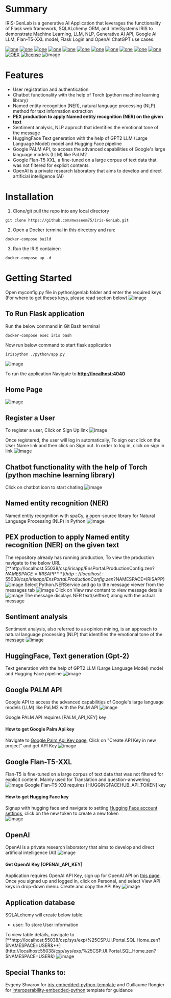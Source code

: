 # Summary
IRIS-GenLab is a generative AI Application that leverages the functionality of Flask web framework, SQLALchemy ORM, and InterSystems IRIS to demonstrate Machine Learning, LLM, NLP, Generative AI API, Google AI LLM, Flan-T5-XXL model, Flask Login and OpenAI ChatGPT use cases.

[![one](https://img.shields.io/badge/Platform-InterSystems%20IRIS-blue)](https://www.intersystems.com/data-platform/) [![one](https://img.shields.io/badge/WebFrameWork-Flask-Orange)](https://flask.palletsprojects.com/en/2.3.x/) [![one](https://img.shields.io/badge/ORM-SQLAlchemy-teal)](https://www.sqlalchemy.org/) [![one](https://img.shields.io/badge/Authentication-Flask%20Login-yellow)](https://flask-login.readthedocs.io/en/latest/) [![one](https://img.shields.io/badge/ChatBot-PyTorch-Maroon)](https://pytorch.org/) [![one](https://img.shields.io/badge/NLP-spaCy-Salmon)](https://spacy.io/) [![one](https://img.shields.io/badge/Pipeline-Hugging%20Face-yellow)](https://huggingface.co/) [![one](https://img.shields.io/badge/LLM-GPT2-Purple)](https://huggingface.co/gpt2) [![one](https://img.shields.io/badge/Generative%20AI%20API-PALM-blue)](https://developers.generativeai.google/)  [![one](https://img.shields.io/badge/Google%20AI%20LLM-FLAN%20T5%20XXL-Cyan)](https://huggingface.co/google/flan-t5-xxl) [![one](https://img.shields.io/badge/OpenAI-ChatGPT-yellow)](https://openai.com/) [![OEX](https://img.shields.io/badge/Available%20on-Intersystems%20Open%20Exchange-00b2a9.svg)](https://github.com/mwaseem75/iris-GenLab/blob/master/LICENSE) [![license](https://img.shields.io/badge/License-MIT-blue.svg)](https://github.com/mwaseem75/iris-GenLab/blob/master/LICENSE)
![image](https://github.com/mwaseem75/iris-GenLab/assets/18219467/2717f704-a1d7-4e2c-9a48-609469c41cec)

# Features
* User registration and authentication
* Chatbot functionality with the help of Torch (python machine learning library)
* Named entity recognition (NER), natural language processing (NLP) method for text information extraction
* **PEX production to apply Named entity recognition (NER) on the given text**
* Sentiment analysis, NLP approch that identifies the emotional tone of the message 
* HuggingFace Text generation with the help of GPT2 LLM (Large Language Model) model and Hugging Face pipeline
* Google PALM API, to access the advanced capabilities of Google's large language models (LLM) like PaLM2
* Google Flan-T5 XXL, a fine-tuned on a large corpus of text data that was not filtered for explicit contents.
* OpenAI is a private research laboratory that aims to develop and direct artificial intelligence (AI)


# Installation
1. Clone/git pull the repo into any local directory

```
git clone https://github.com/mwaseem75/iris-GenLab.git
```

2. Open a Docker terminal in this directory and run:

```
docker-compose build
```

3. Run the IRIS container:

```
docker-compose up -d 
```

# Getting Started 
Open myconfig.py file in python/genlab folder and enter the required keys (For where to get theses keys, please read section below)
![image](https://github.com/mwaseem75/iris-GenLab/assets/18219467/ac91af95-d307-4269-896b-441c1fcbd8ab)


## To Run Flask application
Run the below command in Git Bash terminal
```
docker-compose exec iris bash
```
Now run below command to start flask application
```
irispython ./python/app.py
```
![image](https://github.com/mwaseem75/iris-GenLab/assets/18219467/57c75351-2405-4488-b092-ae40d090aa16)


To run the application Navigate to [**http://localhost:4040**](http://localhost:4040) 
## Home Page
![image](https://github.com/mwaseem75/iris-GenLab/assets/18219467/de2c53c6-669f-414a-9939-83ce7e645211)

## Register a User
To register a user, Click on Sign Up link
![image](https://github.com/mwaseem75/iris-GenLab/assets/18219467/4ed2fb6b-3da6-4c65-b791-b40c5e7c9280)

Once registered, the user will log in automatically, To sign out click on the User Name link and then click on Sign out.
In order to log in, click on sign in link
![image](https://github.com/mwaseem75/iris-GenLab/assets/18219467/83e0776c-2c87-4a6e-adf4-141065db0451)

## Chatbot functionality with the help of Torch (python machine learning library)
Click on chatbot icon to start chating
![image](https://github.com/mwaseem75/iris-GenLab/assets/18219467/e71ba8d2-f379-4d56-a7b3-770005fe08c8)

## Named entity recognition (NER)
Named entity recognition with spaCy, a open-source library for Natural Language Processing (NLP) in Python
![image](https://github.com/mwaseem75/iris-GenLab/assets/18219467/03116a37-e6e9-4029-adb8-e8ccab8985cf)


## PEX production to apply Named entity recognition (NER) on the given text
The repository already has running production, To view the production navigate to the below URL
[**http://localhost:55038/csp/irisapp/EnsPortal.ProductionConfig.zen?$NAMESPACE=IRISAPP**](http://localhost:55038/csp/irisapp/EnsPortal.ProductionConfig.zen?$NAMESPACE=IRISAPP)
![image](https://github.com/mwaseem75/iris-GenLab/assets/18219467/20aa66be-c57b-4e58-8ae0-39ff9fb30dd6)
Select Python.NERService and go to the message viewer from the messages tab 
![image](https://github.com/mwaseem75/iris-GenLab/assets/18219467/9ab5d505-1fdf-4f5b-9970-f67616537a7b)
Click on View raw content to view message details
![image](https://github.com/mwaseem75/iris-GenLab/assets/18219467/6c73d3db-8007-44cf-85e5-ea118d254eca)
The message displays NER text(selftext) along with the actual message

## Sentiment analysis
Sentiment analysis, also referred to as opinion mining, is an approach to natural language processing (NLP) that identifies the emotional tone of the message
![image](https://github.com/mwaseem75/iris-GenLab/assets/18219467/46779e19-426e-4bda-97ca-9c3b89cd00b7)


## HuggingFace, Text generation (Gpt-2)
Text generation with the help of GPT2 LLM (Large Language Model) model and Hugging Face pipeline
![image](https://github.com/mwaseem75/iris-GenLab/assets/18219467/92b75591-2e63-4e6a-ab26-1f3d67814fee)


## Google PALM API
Google API to access the advanced capabilities of Google's large language models (LLM) like PaLM2 with the PaLM API
![image](https://github.com/mwaseem75/iris-GenLab/assets/18219467/a84e6c1f-8cd2-457e-ba85-e229f6f82f82)

Google PALM API requires [PALM_API_KEY] key
#### How to get Google Palm Api key
Navigate to [Google Palm Api Key page](https://makersuite.google.com/app/apikey), Click on "Create API Key in new project" and get API Key
![image](https://github.com/mwaseem75/iris-GenLab/assets/18219467/1f0af75b-d24e-49fa-abb1-19b0dba5d4eb)

## Google Flan-T5-XXL
Flan-T5 is fine-tuned on a large corpus of text data that was not filtered for explicit content. Mainly used for Translation and question-answering
![image](https://github.com/mwaseem75/iris-GenLab/assets/18219467/06e9a45e-a073-4c66-a008-298433ceaad8)
Google Flan-T5-XXl requires [HUGGINGFACEHUB_API_TOKEN] key
#### How to get Hugging Face key
Signup with hugging face and navigate to setting [Hugging Face account settings](https://huggingface.co/settings/tokens), click on the new token to create a new token  
![image](https://github.com/mwaseem75/iris-GenLab/assets/18219467/7f57876e-4ef4-4ef9-8474-da056b1c8e78)


## OpenAI
OpenAI is a private research laboratory that aims to develop and direct artificial intelligence (AI)
![image](https://github.com/mwaseem75/iris-GenLab/assets/18219467/b577c5e1-d59a-4d8c-a27e-10be8894382c)
#### Get OpenAI Key [OPENAI_API_KEY]
Application requires OpenAI API Key, sign up for OpenAI API on [this page](https://platform.openai.com/account/api-keys). Once you signed up and logged in, click on Personal, and select View API keys in drop-down menu. Create and copy the API Key
![image](https://github.com/mwaseem75/irisChatGPT/assets/18219467/7e7c7880-b9ac-4a60-9ec9-289dd2375a73)



## Application database
SQLALchemy will create below table:

* user: To store User information

To view table details, navigate to 
[**http://localhost:55038/csp/sys/exp/%25CSP.UI.Portal.SQL.Home.zen?$NAMESPACE=USER&**](http://localhost:55038/csp/sys/exp/%25CSP.UI.Portal.SQL.Home.zen?$NAMESPACE=USER&)
![image](https://github.com/mwaseem75/iris-GenLab/assets/18219467/a4d5d474-65eb-4026-a59b-7727fe7c592d)



## Special Thanks to:
Evgeny Shvarov for [iris-embedded-python-template](https://openexchange.intersystems.com/package/iris-embedded-python-template) and 
Guillaume Rongier for [interoperability-embedded-python](https://github.com/grongierisc/interoperability-embedded-python) template for guidance
